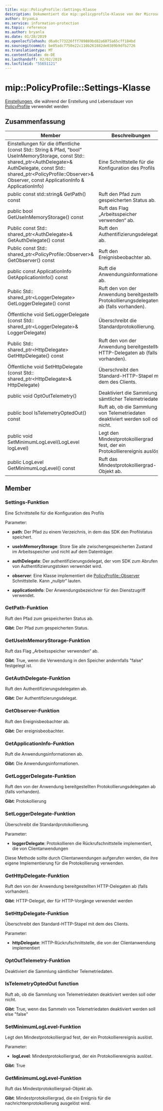 ```yaml
---
title: mip::PolicyProfile::Settings-Klasse
description: Dokumentiert die mip::policyprofile-Klasse von der Microsoft Information Protection (MIP) SDK.
author: BryanLa
ms.service: information-protection
ms.topic: reference
ms.author: bryanla
ms.date: 01/28/2019
ms.openlocfilehash: d6a0c773226fff789889bd82a6075a65cff184bd
ms.sourcegitcommit: be05adc7750e22c110b261882de0389b9dfb2726
ms.translationtype: MT
ms.contentlocale: de-DE
ms.lasthandoff: 02/02/2019
ms.locfileid: "55651121"
---
```

# <a name="class-mippolicyprofilesettings"></a>mip::PolicyProfile::Settings-Klasse 
[Einstellungen](class_mip_policyprofile_settings.md), die während der Erstellung und Lebensdauer von [PolicyProfile](class_mip_policyprofile.md) verwendet werden
  
## <a name="summary"></a>Zusammenfassung
 Member                        | Beschreibungen                                
--------------------------------|---------------------------------------------
Einstellungen für die öffentliche (const Std:: String & Pfad, "bool" UseInMemoryStorage, const Std:: shared_ptr\<AuthDelegate\>& AuthDelegate, const Std:: shared_ptr\<PolicyProfile::Observer\>& Observer, const ApplicationInfo & ApplicationInfo)  |  Eine Schnittstelle für die Konfiguration des Profils
public const std::string& GetPath() const  |  Ruft den Pfad zum gespeicherten Status ab.
public bool GetUseInMemoryStorage() const  |  Ruft das Flag „Arbeitsspeicher verwenden“ ab.
Public const Std:: shared_ptr\<AuthDelegate\>& GetAuthDelegate() const  |  Ruft den Authentifizierungsdelegaten ab.
Public const Std:: shared_ptr\<PolicyProfile::Observer\>& GetObserver() const  |  Ruft den Ereignisbeobachter ab.
public const ApplicationInfo GetApplicationInfo() const  |  Ruft die Anwendungsinformationen ab.
Public Std:: shared_ptr\<LoggerDelegate\> GetLoggerDelegate() const  |  Ruft den von der Anwendung bereitgestellten Protokollierungsdelegaten ab (falls vorhanden).
Öffentliche void SetLoggerDelegate (const Std:: shared_ptr\<LoggerDelegate\>& LoggerDelegate)  |  Überschreibt die Standardprotokollierung.
Public Std:: shared_ptr\<HttpDelegate\> GetHttpDelegate() const  |  Ruft den von der Anwendung bereitgestellten HTTP-Delegaten ab (falls vorhanden).
Öffentliche void SetHttpDelegate (const Std:: shared_ptr\<HttpDelegate\>& HttpDelegate)  |  Überschreibt den Standard-HTTP-Stapel mit dem des Clients.
public void OptOutTelemetry()  |  Deaktiviert die Sammlung sämtlicher Telemetriedaten.
public bool IsTelemetryOptedOut() const  |  Ruft ab, ob die Sammlung von Telemetriedaten deaktiviert werden soll oder nicht.
public void SetMinimumLogLevel(LogLevel logLevel)  |  Legt den Mindestprotokolliergrad fest, der ein Protokollierereignis auslöst.
public LogLevel GetMinimumLogLevel() const  |  Ruft das Mindestprotokolliergrad-Objekt ab.
  
## <a name="members"></a>Member
  
### <a name="settings-function"></a>Settings-Funktion
Eine Schnittstelle für die Konfiguration des Profils

Parameter:  
* **path**: Der Pfad zu einem Verzeichnis, in dem das SDK den Profilstatus speichert. 


* **useInMemoryStorage**: Store Sie alle zwischengespeicherten Zustand im Arbeitsspeicher und nicht auf dem Datenträger. 


* **authDelegate**: Der authentifizierungsdelegat, der vom SDK zum Abrufen von Authentifizierungstoken verwendet wird. 


* **observer**: Eine Klasse implementiert die [PolicyProfile::Observer](class_mip_policyprofile_observer.md) Schnittstelle. Kann „nullptr“ lauten. 


* **applicationInfo**: Der Anwendungsbezeichner für den Dienstzugriff verwendet.


  
### <a name="getpath-function"></a>GetPath-Funktion
Ruft den Pfad zum gespeicherten Status ab.

  
**Gibt**: Der Pfad zum gespeicherten Status.
  
### <a name="getuseinmemorystorage-function"></a>GetUseInMemoryStorage-Funktion
Ruft das Flag „Arbeitsspeicher verwenden“ ab.

  
**Gibt**: True, wenn die Verwendung in den Speicher andernfalls "false" festgelegt ist.
  
### <a name="getauthdelegate-function"></a>GetAuthDelegate-Funktion
Ruft den Authentifizierungsdelegaten ab.

  
**Gibt**: Der Authentifizierungsdelegat.
  
### <a name="getobserver-function"></a>GetObserver-Funktion
Ruft den Ereignisbeobachter ab.

  
**Gibt**: Der ereignisbeobachter.
  
### <a name="getapplicationinfo-function"></a>GetApplicationInfo-Funktion
Ruft die Anwendungsinformationen ab.

  
**Gibt**: Die Anwendungsinformationen.
  
### <a name="getloggerdelegate-function"></a>GetLoggerDelegate-Funktion
Ruft den von der Anwendung bereitgestellten Protokollierungsdelegaten ab (falls vorhanden).

  
**Gibt**: Protokollierung
  
### <a name="setloggerdelegate-function"></a>SetLoggerDelegate-Funktion
Überschreibt die Standardprotokollierung.

Parameter:  
* **loggerDelegate**: Protokollieren die Rückrufschnittstelle implementiert, die von Clientanwendungen


Diese Methode sollte durch Clientanwendungen aufgerufen werden, die ihre eigene Implementierung für die Protokollierung verwenden.
  
### <a name="gethttpdelegate-function"></a>GetHttpDelegate-Funktion
Ruft den von der Anwendung bereitgestellten HTTP-Delegaten ab (falls vorhanden).

  
**Gibt**: HTTP-Delegat, der für HTTP-Vorgänge verwendet werden
  
### <a name="sethttpdelegate-function"></a>SetHttpDelegate-Funktion
Überschreibt den Standard-HTTP-Stapel mit dem des Clients.

Parameter:  
* **httpDelegate**: HTTP-Rückrufschnittstelle, die von der Clientanwendung implementiert


  
### <a name="optouttelemetry-function"></a>OptOutTelemetry-Funktion
Deaktiviert die Sammlung sämtlicher Telemetriedaten.
  
### <a name="istelemetryoptedout-function"></a>IsTelemetryOptedOut function
Ruft ab, ob die Sammlung von Telemetriedaten deaktiviert werden soll oder nicht.

  
**Gibt**: True, wenn das Sammeln von Telemetriedaten deaktiviert werden soll else "false"
  
### <a name="setminimumloglevel-function"></a>SetMinimumLogLevel-Funktion
Legt den Mindestprotokolliergrad fest, der ein Protokollierereignis auslöst.

Parameter:  
* **logLevel**: Mindestprotokolliergrad, der ein Protokollierereignis auslöst. 



  
**Gibt**: True
  
### <a name="getminimumloglevel-function"></a>GetMinimumLogLevel-Funktion
Ruft das Mindestprotokolliergrad-Objekt ab.

  
**Gibt**: Mindestprotokolliergrad, die ein Ereignis für die nachrichtenprotokollierung ausgelöst wird.